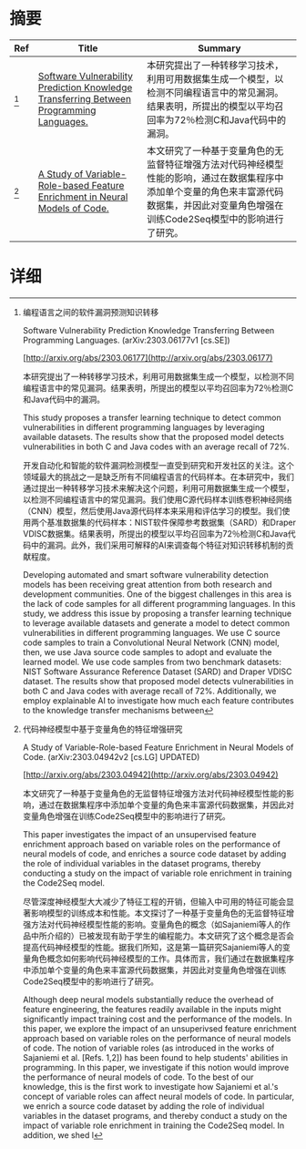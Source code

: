 # 摘要

| Ref | Title | Summary |
| --- | --- | --- |
| [^1] | [Software Vulnerability Prediction Knowledge Transferring Between Programming Languages.](http://arxiv.org/abs/2303.06177) | 本研究提出了一种转移学习技术，利用可用数据集生成一个模型，以检测不同编程语言中的常见漏洞。结果表明，所提出的模型以平均召回率为72％检测C和Java代码中的漏洞。 |
| [^2] | [A Study of Variable-Role-based Feature Enrichment in Neural Models of Code.](http://arxiv.org/abs/2303.04942) | 本文研究了一种基于变量角色的无监督特征增强方法对代码神经模型性能的影响，通过在数据集程序中添加单个变量的角色来丰富源代码数据集，并因此对变量角色增强在训练Code2Seq模型中的影响进行了研究。 |

# 详细

[^1]: 编程语言之间的软件漏洞预测知识转移

    Software Vulnerability Prediction Knowledge Transferring Between Programming Languages. (arXiv:2303.06177v1 [cs.SE])

    [http://arxiv.org/abs/2303.06177](http://arxiv.org/abs/2303.06177)

    本研究提出了一种转移学习技术，利用可用数据集生成一个模型，以检测不同编程语言中的常见漏洞。结果表明，所提出的模型以平均召回率为72％检测C和Java代码中的漏洞。

    This study proposes a transfer learning technique to detect common vulnerabilities in different programming languages by leveraging available datasets. The results show that the proposed model detects vulnerabilities in both C and Java codes with an average recall of 72%.

    开发自动化和智能的软件漏洞检测模型一直受到研究和开发社区的关注。这个领域最大的挑战之一是缺乏所有不同编程语言的代码样本。在本研究中，我们通过提出一种转移学习技术来解决这个问题，利用可用数据集生成一个模型，以检测不同编程语言中的常见漏洞。我们使用C源代码样本训练卷积神经网络（CNN）模型，然后使用Java源代码样本来采用和评估学习的模型。我们使用两个基准数据集的代码样本：NIST软件保障参考数据集（SARD）和Draper VDISC数据集。结果表明，所提出的模型以平均召回率为72％检测C和Java代码中的漏洞。此外，我们采用可解释的AI来调查每个特征对知识转移机制的贡献程度。

    Developing automated and smart software vulnerability detection models has been receiving great attention from both research and development communities. One of the biggest challenges in this area is the lack of code samples for all different programming languages. In this study, we address this issue by proposing a transfer learning technique to leverage available datasets and generate a model to detect common vulnerabilities in different programming languages. We use C source code samples to train a Convolutional Neural Network (CNN) model, then, we use Java source code samples to adopt and evaluate the learned model. We use code samples from two benchmark datasets: NIST Software Assurance Reference Dataset (SARD) and Draper VDISC dataset. The results show that proposed model detects vulnerabilities in both C and Java codes with average recall of 72\%. Additionally, we employ explainable AI to investigate how much each feature contributes to the knowledge transfer mechanisms between 
    
[^2]: 代码神经模型中基于变量角色的特征增强研究

    A Study of Variable-Role-based Feature Enrichment in Neural Models of Code. (arXiv:2303.04942v2 [cs.LG] UPDATED)

    [http://arxiv.org/abs/2303.04942](http://arxiv.org/abs/2303.04942)

    本文研究了一种基于变量角色的无监督特征增强方法对代码神经模型性能的影响，通过在数据集程序中添加单个变量的角色来丰富源代码数据集，并因此对变量角色增强在训练Code2Seq模型中的影响进行了研究。

    This paper investigates the impact of an unsupervised feature enrichment approach based on variable roles on the performance of neural models of code, and enriches a source code dataset by adding the role of individual variables in the dataset programs, thereby conducting a study on the impact of variable role enrichment in training the Code2Seq model.

    尽管深度神经模型大大减少了特征工程的开销，但输入中可用的特征可能会显著影响模型的训练成本和性能。本文探讨了一种基于变量角色的无监督特征增强方法对代码神经模型性能的影响。变量角色的概念（如Sajaniemi等人的作品中所介绍的）已被发现有助于学生的编程能力。本文研究了这个概念是否会提高代码神经模型的性能。据我们所知，这是第一篇研究Sajaniemi等人的变量角色概念如何影响代码神经模型的工作。具体而言，我们通过在数据集程序中添加单个变量的角色来丰富源代码数据集，并因此对变量角色增强在训练Code2Seq模型中的影响进行了研究。

    Although deep neural models substantially reduce the overhead of feature engineering, the features readily available in the inputs might significantly impact training cost and the performance of the models. In this paper, we explore the impact of an unsuperivsed feature enrichment approach based on variable roles on the performance of neural models of code. The notion of variable roles (as introduced in the works of Sajaniemi et al. [Refs. 1,2]) has been found to help students' abilities in programming. In this paper, we investigate if this notion would improve the performance of neural models of code. To the best of our knowledge, this is the first work to investigate how Sajaniemi et al.'s concept of variable roles can affect neural models of code. In particular, we enrich a source code dataset by adding the role of individual variables in the dataset programs, and thereby conduct a study on the impact of variable role enrichment in training the Code2Seq model. In addition, we shed l
    

